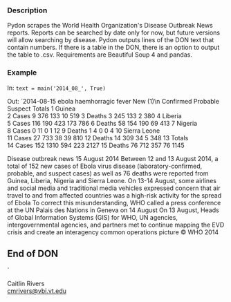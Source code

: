 ### Description
Pydon scrapes the World Health Organization's Disease Outbreak News reports. Reports can be searched by date only for now, but future versions will allow searching by disease. Pydon outputs lines of the DON text that contain numbers. If there is a table in the DON, there is an option to output the table to .csv. Requirements are Beautiful Soup 4 and pandas.

### Example
In: `text = main('2014_08_', True)`  

Out:
`2014-08-15  ebola haemhorragic fever
                 New (1)\n Confirmed Probable Suspect Totals
1         Guinea                                            
2          Cases         9       376      133      10    519
3         Deaths         3       245      133       2    380
4        Liberia                                            
5          Cases       116       190      423     173    786
6         Deaths        58       154      190      69    413
7        Nigeria                                            
8          Cases         0        11        0       1     12
9         Deaths         1         4        0       0      4
10  Sierra Leone                                            
11         Cases        27       733       38      39    810
12        Deaths        14       309       34       5    348
13        Totals                                            
14         Cases       152      1310      594     223   2127
15        Deaths        76       712      357      76   1145 

Disease outbreak news
15 August 2014
Between 12 and 13 August 2014, a total of 152 new cases of Ebola virus disease (laboratory-confirmed, probable, and suspect cases) as well as 76 deaths were reported from Guinea, Liberia, Nigeria and Sierra Leone.
On 13-14 August, some airlines and social media and traditional media vehicles expressed concern that air travel to and from affected countries was a high-risk activity for the spread of Ebola
To correct this misunderstanding, WHO called a press conference at the UN Palais des Nations in Geneva on 14 August
On 13 August, Heads of Global Information Systems (GIS) for WHO, UN agencies, intergovernmental agencies, and partners met to continue mapping the EVD crisis and create an interagency common operations picture
© 
        WHO 2014
## End of DON ##
`

Caitlin Rivers    
cmrivers@vbi.vt.edu
